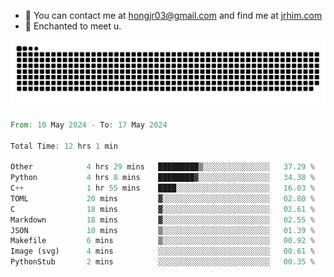 - 📧 You can contact me at hongjr03@gmail.com and find me at [jrhim.com](https://jrhim.com/)
- 💜 Enchanted to meet u.

![snake_animation](https://raw.githubusercontent.com/hongjr03/hongjr03/output/github-contribution-grid-snake.svg)

<!--START_SECTION:waka-->

```rust
From: 10 May 2024 - To: 17 May 2024

Total Time: 12 hrs 1 min

Other            4 hrs 29 mins   █████████▒░░░░░░░░░░░░░░░   37.29 %
Python           4 hrs 8 mins    ████████▓░░░░░░░░░░░░░░░░   34.38 %
C++              1 hr 55 mins    ████░░░░░░░░░░░░░░░░░░░░░   16.03 %
TOML             20 mins         ▓░░░░░░░░░░░░░░░░░░░░░░░░   02.80 %
C                18 mins         ▓░░░░░░░░░░░░░░░░░░░░░░░░   02.61 %
Markdown         18 mins         ▓░░░░░░░░░░░░░░░░░░░░░░░░   02.55 %
JSON             10 mins         ▒░░░░░░░░░░░░░░░░░░░░░░░░   01.39 %
Makefile         6 mins          ▒░░░░░░░░░░░░░░░░░░░░░░░░   00.92 %
Image (svg)      4 mins          ░░░░░░░░░░░░░░░░░░░░░░░░░   00.61 %
PythonStub       2 mins          ░░░░░░░░░░░░░░░░░░░░░░░░░   00.35 %
```

<!--END_SECTION:waka-->
